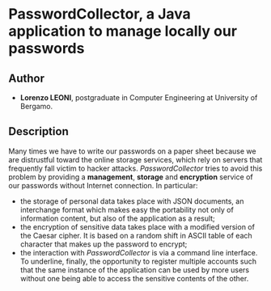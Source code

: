 # PasswordCollector, a Java application to manage locally our passwords

## Author ##
+ **Lorenzo LEONI**, postgraduate in Computer Engineering at University of Bergamo.

## Description ##
Many times we have to write our passwords on a paper sheet because we are distrustful toward the online storage services, which rely on servers that frequently fall victim to hacker attacks. *PasswordCollector* tries to avoid this problem by providing a **management**, **storage** and **encryption** service of our passwords without Internet connection. In particular:
+ the storage of personal data takes place with JSON documents, an interchange format which makes easy the portability not only of information content, but also of the application as a result;
+ the encryption of sensitive data takes place with a modified version of the Caesar cipher. It is based on a random shift in ASCII table of each character that makes up the password to encrypt;
+ the interaction with *PasswordCollector* is via a command line interface.
To underline, finally, the opportunity to register multiple accounts such that the same instance of the application can be used by more users without one being able to access the sensitive contents of the other.




